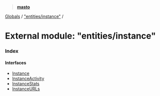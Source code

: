> **[masto](../README.md)**

[Globals](../globals.md) / ["entities/instance"](_entities_instance_.md) /

# External module: "entities/instance"

### Index

#### Interfaces

* [Instance](../interfaces/_entities_instance_.instance.md)
* [InstanceActivity](../interfaces/_entities_instance_.instanceactivity.md)
* [InstanceStats](../interfaces/_entities_instance_.instancestats.md)
* [InstanceURLs](../interfaces/_entities_instance_.instanceurls.md)